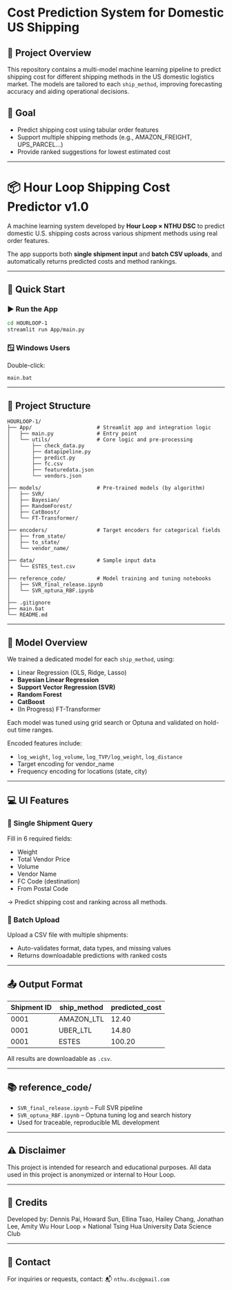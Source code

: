 # Cost Prediction System for Domestic US Shipping

## 🚚 Project Overview
This repository contains a multi-model machine learning pipeline to predict shipping cost for different shipping methods in the US domestic logistics market. The models are tailored to each `ship_method`, improving forecasting accuracy and aiding operational decisions.

## 🎯 Goal
- Predict shipping cost using tabular order features
- Support multiple shipping methods (e.g., AMAZON_FREIGHT, UPS_PARCEL...)
- Provide ranked suggestions for lowest estimated cost

---
# 📦 Hour Loop Shipping Cost Predictor v1.0

A machine learning system developed by **Hour Loop × NTHU DSC** to predict domestic U.S. shipping costs across various shipment methods using real order features.

The app supports both **single shipment input** and **batch CSV uploads**, and automatically returns predicted costs and method rankings.

---

## 🚀 Quick Start

### ▶️ Run the App

```bash
cd HOURLOOP-1
streamlit run App/main.py
````

### 🪟 Windows Users

Double-click:

```
main.bat
```

---

## 📂 Project Structure

```
HOURLOOP-1/
├── App/                     # Streamlit app and integration logic
│   ├── main.py              # Entry point
│   └── utils/               # Core logic and pre-processing
│       ├── check_data.py
│       ├── datapipeline.py
│       ├── predict.py
│       ├── fc.csv
│       ├── featuredata.json
│       └── vendors.json
│
├── models/                  # Pre-trained models (by algorithm)
│   ├── SVR/
│   ├── Bayesian/
│   ├── RandomForest/
│   ├── CatBoost/
│   └── FT-Transformer/
│
├── encoders/                # Target encoders for categorical fields
│   ├── from_state/
│   ├── to_state/
│   └── vendor_name/
│
├── data/                    # Sample input data
│   └── ESTES_test.csv
│
├── reference_code/          # Model training and tuning notebooks
│   ├── SVR_final_release.ipynb
│   └── SVR_optuna_RBF.ipynb
│
├── .gitignore
├── main.bat
└── README.md
```

---

## 🧠 Model Overview

We trained a dedicated model for each `ship_method`, using:

* Linear Regression (OLS, Ridge, Lasso)
* **Bayesian Linear Regression**
* **Support Vector Regression (SVR)**
* **Random Forest**
* **CatBoost**
* (In Progress) FT-Transformer

Each model was tuned using grid search or Optuna and validated on hold-out time ranges.

Encoded features include:

* `log_weight`, `log_volume`, `log_TVP/log_weight`, `log_distance`
* Target encoding for vendor\_name
* Frequency encoding for locations (state, city)

---

## 💻 UI Features

### 🔹 Single Shipment Query

Fill in 6 required fields:

* Weight
* Total Vendor Price
* Volume
* Vendor Name
* FC Code (destination)
* From Postal Code

→ Predict shipping cost and ranking across all methods.

### 🔸 Batch Upload

Upload a CSV file with multiple shipments:

* Auto-validates format, data types, and missing values
* Returns downloadable predictions with ranked costs

---

## 📤 Output Format

| Shipment ID | ship\_method | predicted\_cost |
| ----------- | ------------ | --------------- |
| 0001        | AMAZON\_LTL  | 12.40           |
| 0001        | UBER\_LTL    | 14.80           |
| 0001        | ESTES        | 100.20          |

All results are downloadable as `.csv`.

---

## 📚 reference\_code/

* `SVR_final_release.ipynb` – Full SVR pipeline
* `SVR_optuna_RBF.ipynb` – Optuna tuning log and search history
* Used for traceable, reproducible ML development

---

## ⚠️ Disclaimer

This project is intended for research and educational purposes.
All data used in this project is anonymized or internal to Hour Loop.

---

## 🤝 Credits

Developed by:
Dennis Pai, Howard Sun, Ellina Tsao, Hailey Chang, Jonathan Lee, Amity Wu
Hour Loop × National Tsing Hua University Data Science Club

---

## 📩 Contact

For inquiries or requests, contact:
📬 `nthu.dsc@gmail.com`
